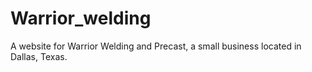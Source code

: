 # Warrior_welding
A website for Warrior Welding and Precast, a small business located in Dallas, Texas.
